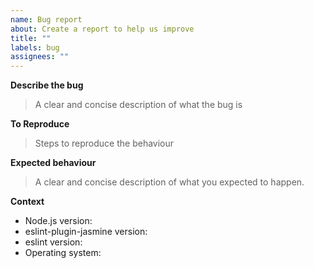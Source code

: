 ```yaml
---
name: Bug report
about: Create a report to help us improve
title: ""
labels: bug
assignees: ""
---
```


**Describe the bug**

> A clear and concise description of what the bug is

**To Reproduce**

> Steps to reproduce the behaviour

**Expected behaviour**

> A clear and concise description of what you expected to happen.

**Context**

- Node.js version:
- eslint-plugin-jasmine version:
- eslint version:
- Operating system:
